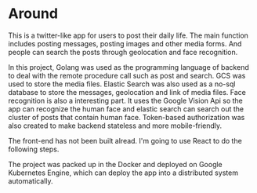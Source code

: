 # Around

This is a twitter-like app for users to post their daily life. The main function includes posting messages, posting images 
and other media forms. And people can search the posts through geolocation and face recognition. 

In this project, Golang was used as the programming language of backend to deal with the remote procedure call such as post and 
search. GCS was used to store the media files. Elastic Search was also used as a no-sql database to store the messages, geolocation 
and link of media files. Face recognition is also a interesting part. It uses the Google Vision Api so the app can recognize the
human face and elastic search can search out the cluster of posts that contain human face. Token-based authorization was also created 
to make backend stateless and more mobile-friendly.

The front-end has not been built alread. I'm going to use React to do the following steps.

The project was packed up in the Docker and deployed on Google Kubernetes Engine, which can deploy the app into a distributed 
system automatically. 

